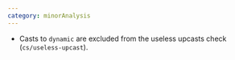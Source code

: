 ```yaml
---
category: minorAnalysis
---
```

* Casts to `dynamic` are excluded from the useless upcasts check (`cs/useless-upcast`).